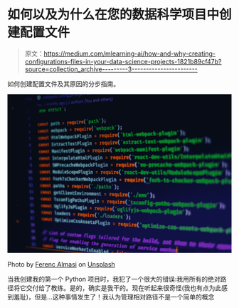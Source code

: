 # 如何以及为什么在您的数据科学项目中创建配置文件

> 原文：<https://medium.com/mlearning-ai/how-and-why-creating-configurations-files-in-your-data-science-projects-1821b89cf47b?source=collection_archive---------3----------------------->

如何创建配置文件及其原因的分步指南。

![](img/9c402cd51fd4f3c77fe23ecb3e4317c7.png)

Photo by [Ferenc Almasi](https://unsplash.com/@flowforfrank?utm_source=unsplash&utm_medium=referral&utm_content=creditCopyText) on [Unsplash](https://unsplash.com/s/photos/configurations?utm_source=unsplash&utm_medium=referral&utm_content=creditCopyText)

当我创建我的第一个 Python 项目时，我犯了一个很大的错误:我用所有的绝对路径将它交付给了教练。是的，确实是我干的。现在听起来很奇怪(我也有点为此感到羞耻)，但是…这种事情发生了！我认为管理相对路径不是一个简单的概念